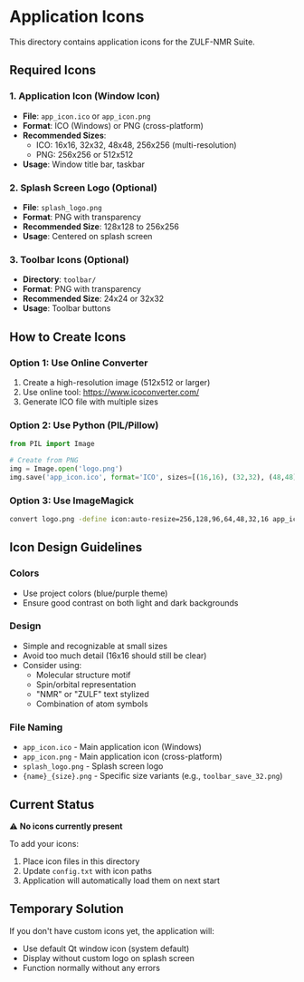# Application Icons

This directory contains application icons for the ZULF-NMR Suite.

## Required Icons

### 1. Application Icon (Window Icon)
- **File**: `app_icon.ico` or `app_icon.png`
- **Format**: ICO (Windows) or PNG (cross-platform)
- **Recommended Sizes**: 
  - ICO: 16x16, 32x32, 48x48, 256x256 (multi-resolution)
  - PNG: 256x256 or 512x512
- **Usage**: Window title bar, taskbar

### 2. Splash Screen Logo (Optional)
- **File**: `splash_logo.png`
- **Format**: PNG with transparency
- **Recommended Size**: 128x128 to 256x256
- **Usage**: Centered on splash screen

### 3. Toolbar Icons (Optional)
- **Directory**: `toolbar/`
- **Format**: PNG with transparency
- **Recommended Size**: 24x24 or 32x32
- **Usage**: Toolbar buttons

## How to Create Icons

### Option 1: Use Online Converter
1. Create a high-resolution image (512x512 or larger)
2. Use online tool: https://www.icoconverter.com/
3. Generate ICO file with multiple sizes

### Option 2: Use Python (PIL/Pillow)
```python
from PIL import Image

# Create from PNG
img = Image.open('logo.png')
img.save('app_icon.ico', format='ICO', sizes=[(16,16), (32,32), (48,48), (256,256)])
```

### Option 3: Use ImageMagick
```bash
convert logo.png -define icon:auto-resize=256,128,96,64,48,32,16 app_icon.ico
```

## Icon Design Guidelines

### Colors
- Use project colors (blue/purple theme)
- Ensure good contrast on both light and dark backgrounds

### Design
- Simple and recognizable at small sizes
- Avoid too much detail (16x16 should still be clear)
- Consider using:
  - Molecular structure motif
  - Spin/orbital representation
  - "NMR" or "ZULF" text stylized
  - Combination of atom symbols

### File Naming
- `app_icon.ico` - Main application icon (Windows)
- `app_icon.png` - Main application icon (cross-platform)
- `splash_logo.png` - Splash screen logo
- `{name}_{size}.png` - Specific size variants (e.g., `toolbar_save_32.png`)

## Current Status

⚠️ **No icons currently present**

To add your icons:
1. Place icon files in this directory
2. Update `config.txt` with icon paths
3. Application will automatically load them on next start

## Temporary Solution

If you don't have custom icons yet, the application will:
- Use default Qt window icon (system default)
- Display without custom logo on splash screen
- Function normally without any errors
